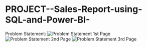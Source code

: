 # PROJECT--Sales-Report-using-SQL-and-Power-BI-
Problem Statement:
![Problem Statement 1st Page](https://github.com/user-attachments/assets/3a6e4bb2-9932-495d-897a-771175573f88)
![Problem Statement 2nd Page](https://github.com/user-attachments/assets/b87bc10b-b162-4816-927d-b64491f18801)
![Problem Statement 3rd Page](https://github.com/user-attachments/assets/591dbbf2-dfd1-4f97-8dd4-fe77b1c2e931)

